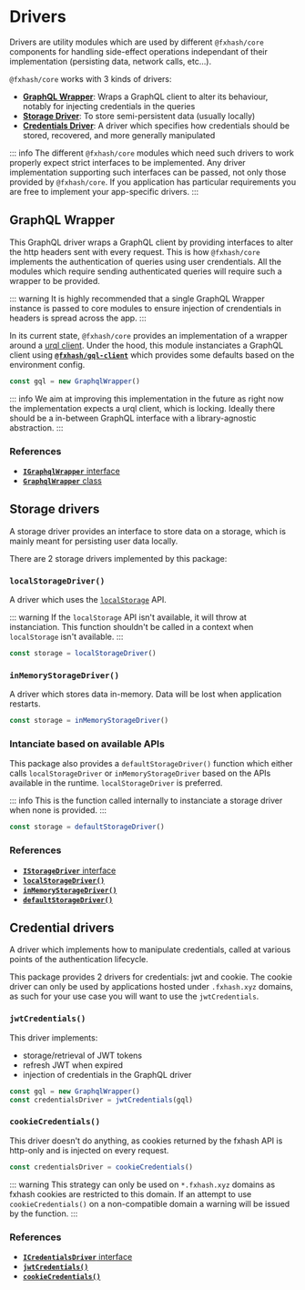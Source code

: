 # Drivers

Drivers are utility modules which are used by different `@fxhash/core` components for handling side-effect operations independant of their implementation (persisting data, network calls, etc...).

`@fxhash/core` works with 3 kinds of drivers:

- [**GraphQL Wrapper**](#graphql-wrapper): Wraps a GraphQL client to alter its behaviour, notably for injecting credentials in the queries
- [**Storage Driver**](#storage-drivers): To store semi-persistent data (usually locally)
- [**Credentials Driver**](#credential-drivers): A driver which specifies how credentials should be stored, recovered, and more generally manipulated

::: info
The different `@fxhash/core` modules which need such drivers to work properly expect strict interfaces to be implemented. Any driver implementation supporting such interfaces can be passed, not only those provided by `@fxhash/core`. If you application has particular requirements you are free to implement your app-specific drivers.
:::

## GraphQL Wrapper

This GraphQL driver wraps a GraphQL client by providing interfaces to alter the http headers sent with every request. This is how `@fxhash/core` implements the authentication of queries using user crendentials. All the modules which require sending authenticated queries will require such a wrapper to be provided.

::: warning
It is highly recommended that a single GraphQL Wrapper instance is passed to core modules to ensure injection of crendentials in headers is spread across the app.
:::

In its current state, `@fxhash/core` provides an implementation of a wrapper around a [urql client](https://github.com/urql-graphql/urql). Under the hood, this module instanciates a GraphQL client using [**`@fxhash/gql-client`**](../../gql-client/) which provides some defaults based on the environment config.

```ts
const gql = new GraphqlWrapper()
```

::: info
We aim at improving this implementation in the future as right now the implementation expects a urql client, which is locking. Ideally there should be a in-between GraphQL interface with a library-agnostic abstraction.
:::

### References

- [**`IGraphqlWrapper`** interface](./reference/interfaces/IGraphqlWrapper)
- [**`GraphqlWrapper`** class](./reference/classes/GraphqlWrapper)

## Storage drivers

A storage driver provides an interface to store data on a storage, which is mainly meant for persisting user data locally.

There are 2 storage drivers implemented by this package:

### `localStorageDriver()`

A driver which uses the [`localStorage`](https://developer.mozilla.org/en-US/docs/Web/API/Window/localStorage) API.

::: warning
If the `localStorage` API isn't available, it will throw at instanciation. This function shouldn't be called in a context when `localStorage` isn't available.
:::

```ts
const storage = localStorageDriver()
```

### `inMemoryStorageDriver()`

A driver which stores data in-memory. Data will be lost when application restarts.

```ts
const storage = inMemoryStorageDriver()
```

### Intanciate based on available APIs

This package also provides a `defaultStorageDriver()` function which either calls `localStorageDriver` or `inMemoryStorageDriver` based on the APIs available in the runtime. `localStorageDriver` is preferred.

::: info
This is the function called internally to instanciate a storage driver when none is provided.
:::

```ts
const storage = defaultStorageDriver()
```

### References

- [**`IStorageDriver`** interface](./reference/interfaces/IStorageDriver.md)
- [**`localStorageDriver()`**](./reference/functions/localStorageDriver.md)
- [**`inMemoryStorageDriver()`**](./reference/functions/inMemoryStorageDriver.md)
- [**`defaultStorageDriver()`**](./reference/functions/defaultStorageDriver.md)

## Credential drivers

A driver which implements how to manipulate credentials, called at various points of the authentication lifecycle.

This package provides 2 drivers for credentials: jwt and cookie. The cookie driver can only be used by applications hosted under `.fxhash.xyz` domains, as such for your use case you will want to use the `jwtCredentials`.

### `jwtCredentials()`

This driver implements:

- storage/retrieval of JWT tokens
- refresh JWT when expired
- injection of credentials in the GraphQL driver

```ts
const gql = new GraphqlWrapper()
const credentialsDriver = jwtCredentials(gql)
```

### `cookieCredentials()`

This driver doesn't do anything, as cookies returned by the fxhash API is http-only and is injected on every request.

```ts
const credentialsDriver = cookieCredentials()
```

::: warning
This strategy can only be used on `*.fxhash.xyz` domains as fxhash cookies are restricted to this domain. If an attempt to use `cookieCredentials()` on a non-compatible domain a warning will be issued by the function.
:::

### References

- [**`ICredentialsDriver`** interface](./reference/interfaces/ICredentialsDriver.md)
- [**`jwtCredentials()`**](./reference/functions/jwtCredentials.md)
- [**`cookieCredentials()`**](./reference/functions/cookieCredentials.md)
